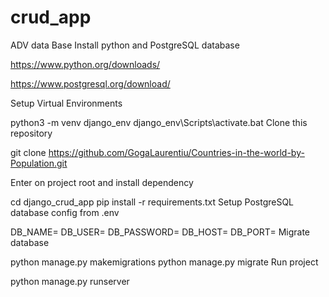 # crud_app
ADV data Base
Install python and PostgreSQL database

https://www.python.org/downloads/

https://www.postgresql.org/download/

Setup Virtual Environments

python3 -m venv django_env
django_env\Scripts\activate.bat
Clone this repository

git clone https://github.com/GogaLaurentiu/Countries-in-the-world-by-Population.git

Enter on project root and install dependency

cd django_crud_app
pip install -r requirements.txt
Setup PostgreSQL database config from .env

DB_NAME=
DB_USER=
DB_PASSWORD=
DB_HOST=
DB_PORT=
Migrate database

python manage.py makemigrations
python manage.py migrate
Run project

python manage.py runserver
